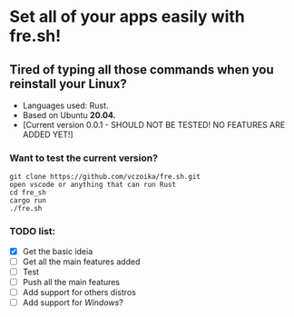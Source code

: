 # Set all of your apps easily with fre.sh!  

## Tired of typing all those commands when you reinstall your Linux?  
- Languages used: Rust.  
- Based on Ubuntu **20.04.**  
- [Current version 0.0.1 - SHOULD NOT BE TESTED! NO FEATURES ARE ADDED YET!]  

### Want to test the current version? 
```
git clone https://github.com/vczoika/fre.sh.git
open vscode or anything that can run Rust
cd fre_sh
cargo run
./fre.sh
```

### TODO list:
- [x] Get the basic ideia
- [ ] Get all the main features added
- [ ] Test
- [ ] Push all the main features
- [ ] Add support for others distros
- [ ] Add support for *Windows*?
